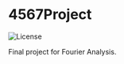 # 4567Project
![License](https://img.shields.io/badge/license-CC%20BY--NC-lightgrey)

Final project for Fourier Analysis.
